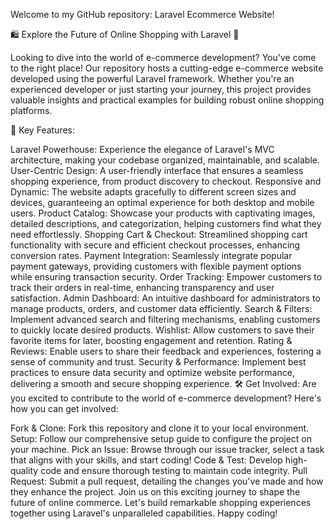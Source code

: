 Welcome to my GitHub repository: Laravel Ecommerce Website!

🛍️ Explore the Future of Online Shopping with Laravel 🛒

Looking to dive into the world of e-commerce development? You've come to the right place! Our repository hosts a cutting-edge e-commerce website developed using the powerful Laravel framework. Whether you're an experienced developer or just starting your journey, this project provides valuable insights and practical examples for building robust online shopping platforms.

🚀 Key Features:

Laravel Powerhouse: Experience the elegance of Laravel's MVC architecture, making your codebase organized, maintainable, and scalable.
User-Centric Design: A user-friendly interface that ensures a seamless shopping experience, from product discovery to checkout.
Responsive and Dynamic: The website adapts gracefully to different screen sizes and devices, guaranteeing an optimal experience for both desktop and mobile users.
Product Catalog: Showcase your products with captivating images, detailed descriptions, and categorization, helping customers find what they need effortlessly.
Shopping Cart & Checkout: Streamlined shopping cart functionality with secure and efficient checkout processes, enhancing conversion rates.
Payment Integration: Seamlessly integrate popular payment gateways, providing customers with flexible payment options while ensuring transaction security.
Order Tracking: Empower customers to track their orders in real-time, enhancing transparency and user satisfaction.
Admin Dashboard: An intuitive dashboard for administrators to manage products, orders, and customer data efficiently.
Search & Filters: Implement advanced search and filtering mechanisms, enabling customers to quickly locate desired products.
Wishlist: Allow customers to save their favorite items for later, boosting engagement and retention.
Rating & Reviews: Enable users to share their feedback and experiences, fostering a sense of community and trust.
Security & Performance: Implement best practices to ensure data security and optimize website performance, delivering a smooth and secure shopping experience.
🛠️ Get Involved:
Are you excited to contribute to the world of e-commerce development? Here's how you can get involved:

Fork & Clone: Fork this repository and clone it to your local environment.
Setup: Follow our comprehensive setup guide to configure the project on your machine.
Pick an Issue: Browse through our issue tracker, select a task that aligns with your skills, and start coding!
Code & Test: Develop high-quality code and ensure thorough testing to maintain code integrity.
Pull Request: Submit a pull request, detailing the changes you've made and how they enhance the project.
Join us on this exciting journey to shape the future of online commerce. Let's build remarkable shopping experiences together using Laravel's unparalleled capabilities. Happy coding!